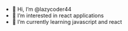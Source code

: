 - 👋 Hi, I’m @lazycoder44
- 👀 I’m interested in react applications
- 🌱 I’m currently learning javascript and react

<!---
lazycoder44/lazycoder44 is a ✨ special ✨ repository because its `README.md` (this file) appears on your GitHub profile.
You can click the Preview link to take a look at your changes.
--->
